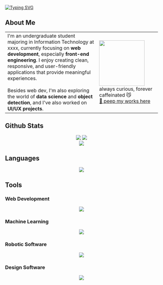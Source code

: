 [![Typing SVG](https://readme-typing-svg.herokuapp.com?font=Inter&weight=900&pause=1000&color=FF69B4&center=false&vCenter=true&width=435&lines=Hi%2C+I'm+Lu'lu'%F0%9F%91%8B;a+tech+enthu%F0%9F%91%A9%E2%80%8D%F0%9F%92%BB;a+lifelong+learner%F0%9F%90%88%E2%80%8D%E2%AC%9B)](https://git.io/typing-svg)
## About Me
<div align="center">
<table>
  <tr>
    <td width="60%" style="border: none;"  valign="middle">
      I'm an undergraduate student majoring in Information Technology at xxxx, currently focusing on <b>web development</b>, especially <b>front-end engineering</b>. I enjoy creating clean, responsive, and user-friendly applications that provide meaningful experiences.<br><br>
      Besides web dev, I'm also exploring the world of <b>data science</b> and <b>object detection</b>, and I've also worked on <b>UI/UX projects</b>.
    </td>
    <td width="40%" style="border: none;" valign="middle">
      <img src="https://media.giphy.com/media/v1.Y2lkPTc5MGI3NjExejd3c2lxdGhwbDF4emxzaXQ0cjcxZmRubmRmZDB6cW1ra2w4MGhkeCZlcD12MV9naWZzX3NlYXJjaCZjdD1n/lJNoBCvQYp7nq/giphy.gif" width="150" /><br>
      always curious, forever caffeinated 😼<br>
      <a href="https://xxx-portfolio.vercel.app/">🔗 peep my works here</a>
    </td>
  </tr>
</table>
</div>

## Github Stats
<div align="center">
  
[![](https://github-readme-stats.vercel.app/api?username=lulultfh&show_icons=true&bg_color=000000&title_color=ff69b4&icon_color=ff69b4&text_color=ffffff&border_color=ff69b4)](https://github.com/anuraghazra/github-readme-stats)
[![](https://github-readme-streak-stats.herokuapp.com/?user=lulultfh&hide_border=true&background=000000&sideLabels=ffffff&sideNums=ffffff&dates=ffffff&fire=ff69b4&ring=ff69b4&currStreakLabel=ff69b4)](https://git.io/streak-stats)<br/>
[![](https://github-readme-stats.vercel.app/api/top-langs/?username=lulultfh&layout=compact&bg_color=000000&title_color=ff69b4&text_color=F6DED8&icon_color=F2B28C&border_color=D2665A)](https://github.com/anuraghazra/github-readme-stats)

</div>

## Languages
<p align="center">
  <a href="https://skillicons.dev">
    <img src="https://skillicons.dev/icons?i=cpp,cs,java,js,php,py,r" />
  </a>
</p>

## Tools
### Web Development
<p align="center">
  <a href="https://skillicons.dev">
    <img src="https://skillicons.dev/icons?i=docker,express,react" />
  </a>
</p>

### Machine Learning
<p align="center">
  <a href="https://skillicons.dev">
    <img src="https://skillicons.dev/icons?i=sklearn,tensorflow" />
  </a>
</p>

### Robotic Software
<p align="center">
  <a href="https://skillicons.dev">
    <img src="https://skillicons.dev/icons?i=arduino" />
  </a>
</p>

### Design Software
<p align="center">
  <a href="https://skillicons.dev">
    <img src="https://skillicons.dev/icons?i=figma,ps" />
  </a>
</p>


<!--
**lulultfh/lulultfh** is a ✨ _special_ ✨ repository because its `README.md` (this file) appears on your GitHub profile.

Here are some ideas to get you started:

- 🔭 I’m currently working on ...
- 🌱 I’m currently learning ...
- 👯 I’m looking to collaborate on ...
- 🤔 I’m looking for help with ...
- 💬 Ask me about ...
- 📫 How to reach me: ...
- 😄 Pronouns: ...
- ⚡ Fun fact: ...
-->
